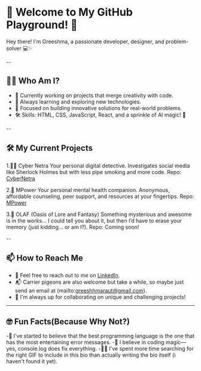 # 🚀 Welcome to My GitHub Playground! 🎉 

Hey there! I'm Greeshma, a passionate developer, designer, and problem-solver 💻✨

--

## 🧑‍💻 Who Am I?

- 🔭 Currently working on projects that merge creativity with code.
- 🌱 Always learning and exploring new technologies.
- 🎯 Focused on building innovative solutions for real-world problems.
- 🛠️ Skills: HTML, CSS, JavaScript, React, and a sprinkle of AI magic! 🌟

--

## 🛠 My Current Projects

1.🕵️‍♂️ Cyber Netra
Your personal digital detective.
Investigates social media like Sherlock Holmes but with less pipe smoking and more code.
Repo: [CyberNetra](https://github.com/rushabhcodes/CyberNetra)

2.🌱 MPower
Your personal mental health companion.
Anonymous, affordable counseling, peer support, and resources at your fingertips.
Repo: [MPower](https://github.com/rushabhcodes/MPower)

3.🌟 OLAF (Oasis of Lore and Fantasy)
Something mysterious and awesome is in the works...
I could tell you about it, but then I’d have to erase your memory (just kidding… or am I?).
Repo: Coming soon!

--

## 📫 How to Reach Me

- 💬 Feel free to reach out to me on [LinkedIn](www.linkedin.com/in/greeshma-raut-41344b333).
- 📬 Carrier pigeons are also welcome but take a while, so maybe just send an email at (mailto:greeshhmaraut@gmail.com).
- 📝 I'm always up for collaborating on unique and challenging projects!

---

## 🤓 Fun Facts(Because Why Not?)
-🤔 I’ve started to believe that the best programming language is the one that has the most entertaining error messages.
-🦄 I believe in coding magic—yes, console.log does fix everything.
-🕵️‍♂️ I’ve spent more time searching for the right GIF to include in this bio than actually writing the bio itself (i haven't found it yet).




